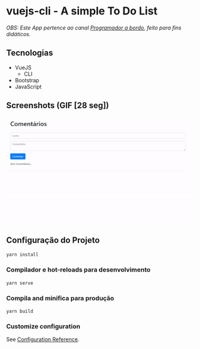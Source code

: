 # vuejs-cli - A simple To Do List
_OBS: Este App pertence ao canal [Programador a bordo](https://youtu.be/cSa-SMVMGsE), feito para fins didáticos._

## Tecnologias
- VueJS
  - CLI
- Bootstrap
- JavaScript

## Screenshots (GIF [28 seg])
![Demo](.github/demo.gif)

## Configuração do Projeto
```
yarn install
```

### Compilador e hot-reloads para desenvolvimento
```
yarn serve
```

### Compila and minifica para produção
```
yarn build
```

### Customize configuration
See [Configuration Reference](https://cli.vuejs.org/config/).
